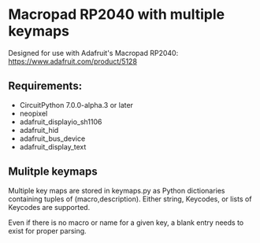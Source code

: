 # Macropad RP2040 with multiple keymaps

Designed for use with Adafruit's Macropad RP2040: https://www.adafruit.com/product/5128


## Requirements:
* CircuitPython 7.0.0-alpha.3 or later
* neopixel
* adafruit_displayio_sh1106
* adafruit_hid
* adafruit_bus_device
* adafruit_display_text

## Mulitple keymaps

Multiple key maps are stored in keymaps.py as Python dictionaries containing tuples of (macro,description).  Either string, Keycodes, or lists of Keycodes are supported.

Even if there is no macro or name for a given key, a blank entry needs to exist for proper parsing.